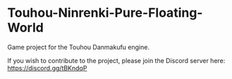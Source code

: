 # Touhou-Ninrenki-Pure-Floating-World
Game project for the Touhou Danmakufu engine.

If you wish to contribute to the project, please join the Discord server here: https://discord.gg/tBKndqP
